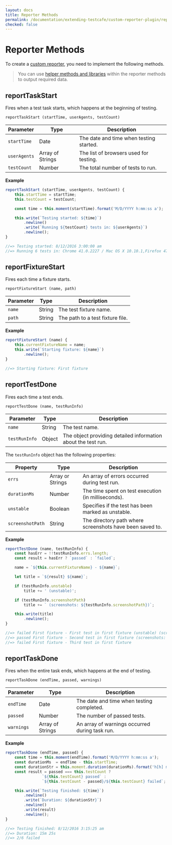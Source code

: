 ```yaml
---
layout: docs
title: Reporter Methods
permalink: /documentation/extending-testcafe/custom-reporter-plugin/reporter-methods.html
checked: false
---
```

# Reporter Methods

To create a [custom reporter](index.md#implementing-the-reporter), you need to implement the following methods.

> You can use [helper methods and libraries](helpers.md) within the reporter methods to output required data.

## reportTaskStart

Fires when a test task starts, which happens at the beginning of testing.

```text
reportTaskStart (startTime, userAgents, testCount)
```

Parameter    | Type             | Description
------------ | ---------------- | ---------------------------------------
`startTime`  | Date             | The date and time when testing started.
`userAgents` | Array of Strings | The list of browsers used for testing.
`testCount`  | Number           | The total number of tests to run.

**Example**

```js
reportTaskStart (startTime, userAgents, testCount) {
    this.startTime = startTime;
    this.testCount = testCount;

    const time = this.moment(startTime).format('M/D/YYYY h:mm:ss a');

    this.write(`Testing started: ${time}`)
        .newline()
        .write(`Running ${testCount} tests in: ${userAgents}`)
        .newline();
}

//=> Testing started: 8/12/2016 3:00:00 am
//=> Running 6 tests in: Chrome 41.0.2227 / Mac OS X 10.10.1,Firefox 47 / Mac OS X 10.10.1
```

## reportFixtureStart

Fires each time a fixture starts.

```text
reportFixtureStart (name, path)
```

Parameter | Type   | Description
--------- | ------ | --------------------------------
`name`    | String | The test fixture name.
`path`    | String | The path to a test fixture file.

**Example**

```js
reportFixtureStart (name) {
    this.currentFixtureName = name;
    this.write(`Starting fixture: ${name}`)
        .newline();
}

//=> Starting fixture: First fixture
```

## reportTestDone

Fires each time a test ends.

```text
reportTestDone (name, testRunInfo)
```

Parameter     | Type   | Description
------------- | ------ | -------------------------------------------------------------
`name`        | String | The test name.
`testRunInfo` | Object | The object providing detailed information about the test run.

The `testRunInfo` object has the following properties:

Property         | Type             | Description
---------------- | ---------------- | --------------------------------------------------------
`errs`           | Array or Strings | An array of errors occurred during test run.
`durationMs`     | Number           | The time spent on test execution (in milliseconds).
`unstable`       | Boolean          | Specifies if the test has been marked as unstable.
`screenshotPath` | String           | The directory path where screenshots have been saved to.

**Example**

```js
reportTestDone (name, testRunInfo) {
    const hasErr = !!testRunInfo.errs.length;
    const result = hasErr ? `passed` : `failed`;

    name = `${this.currentFixtureName} - ${name}`;

    let title = `${result} ${name}`;

    if (testRunInfo.unstable)
        title += ' (unstable)';

    if (testRunInfo.screenshotPath)
        title += ` (screenshots: ${testRunInfo.screenshotPath})`;

    this.write(title)
        .newline();
}

//=> failed First fixture - First test in first fixture (unstable) (screenshots: /screenshots/1445437598847)
//=> passed First fixture - Second test in first fixture (screenshots: /screenshots/1445437598847)
//=> failed First fixture - Third test in first fixture
```

## reportTaskDone

Fires when the entire task ends, which happens at the end of testing.

```text
reportTaskDone (endTime, passed, warnings)
```

Parameter  | Type             | Description
---------- | ---------------- | ----------------------------------------------
`endTime`  | Date             | The date and time when testing completed.
`passed`   | Number           | The number of passed tests.
`warnings` | Array of Strings | An array of warnings occurred during task run.

**Example**

```js
reportTaskDone (endTime, passed) {
    const time = this.moment(endTime).format('M/D/YYYY h:mm:ss a');
    const durationMs  = endTime - this.startTime;
    const durationStr = this.moment.duration(durationMs).format('h[h] mm[m] ss[s]');
    const result = passed === this.testCount ?
                `${this.testCount} passed` :
                `${this.testCount - passed}/${this.testCount} failed`;

    this.write(`Testing finished: ${time}`)
        .newline()
        .write(`Duration: ${durationStr}`)
        .newline()
        .write(result)
        .newline();
}

//=> Testing finished: 8/12/2016 3:15:25 am
//=> Duration: 15m 25s
//=> 2/6 failed
```